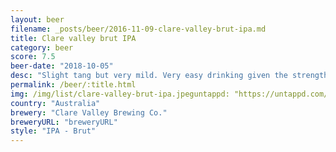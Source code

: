```yaml
---
layout: beer
filename: _posts/beer/2016-11-09-clare-valley-brut-ipa.md
title: Clare valley brut IPA
category: beer
score: 7.5
beer-date: "2018-10-05"
desc: "Slight tang but very mild. Very easy drinking given the strength"
permalink: /beer/:title.html
img: /img/list/clare-valley-brut-ipa.jpeguntappd: "https://untappd.com/b/clare-valley-brewing-co--brut-ipa/2835549"
country: "Australia"
brewery: "Clare Valley Brewing Co."
breweryURL: "breweryURL"
style: "IPA - Brut"
---
```

